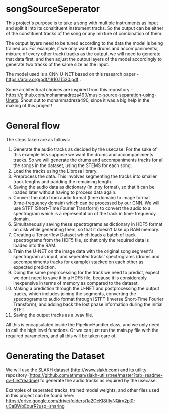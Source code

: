 # songSourceSeperator
This project's purpose is to take a song with multiple instruments as input and split it into its consitituent instrument tracks. So the output can be either of the constituent tracks of the song or any mixture of combination of them.

The output layers need to be tuned according to the data the model is being trained on. For example, if we only want the drums and accompaniments( mixture of every other track) tracks as the output, we will need to generate that data first, and then adjust the output layers of the model accordingly to generate two tracks of the same size as the input.

The model used is a CNN U-NET based on this research paper - https://arxiv.org/pdf/1810.11520.pdf .

Some architectural choices are inspired from this repository - https://github.com/mohammadreza490/music-source-separation-using-Unets. Shout out to mohammadreza490, since it was a big help in the making of this project!

# General flow
The steps taken are as follows:
1. Generate the audio tracks as decided by the usecase. For the sake of this example lets suppose we want the drums and accompaniments tracks. So we will generate the drums and accompaniments tracks for all the songs in the dataset, using the STEMS for each song.
2. Load the tracks using the Librosa library.
3. Preprocess the data. This involves segmenting the tracks into smaller track lengths and padding the remaining length.
4. Saving the audio data as dictionary (in .npy format), so that it can be loaded later without having to process data again.
5. Convert the data from audio format (time domain) to image format (time-frequency domain) which can be processed by our CNN. We will use STFT (Short-Time Fourier Transform) to convert the audio to a spectrogram which is a representation of the track in time-frequency domain.
6. Simultaneously saving these spectrograms as dictionary in HDF5 format on disk while generating them, so that it doesn't take up RAM memory.
7. Creating a Tensorflow Dataset which loads a batch of track spectrograms from the HDF5 file, so that only the required data is loaded into the RAM.
8. Train the U-NET on the image data with the original song segment's spectrogram as input, and seperated tracks' spectrograms (drums and accompaniments tracks for example) stacked on each other as expected prediction.
9. Doing the same preprocessing for the track we need to predict, expect we dont need to save it in a HDF5 file, because it is considerably inexpensive in terms of memory as compared to the dataset.
10. Making a prediction through the U-NET and postprocessing the output tracks, which includes joining the segments, converting the spectrograms to audio format through ISTFT (Inverse Short-Time Fourier Transform), and adding back the lost phase information during the initial STFT.
11. Saving the output tracks as a .wav file.

All this is encapsulated inside the PipelineHandler class, and we only need to call the high level functions. Or we can just run the main.py file with the required parameters, and all this will be taken care of.

# Generating the Dataset
We will use the SLAKH dataset (http://www.slakh.com) and its utility repository (https://github.com/ethman/slakh-utils/tree/master?tab=readme-ov-file#readme) to generate the audio tracks as required by the usecase.


Examples of seperated tracks, trained model weights, and other files used in this project can be found here: https://drive.google.com/drive/folders/1a2OcKI8fIIyNQirv2pj0-uCaBWbEourR?usp=sharing


